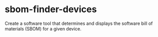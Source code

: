 # sbom-finder-devices
Create a software tool that determines and displays the software bill of materials (SBOM) for a given device.
